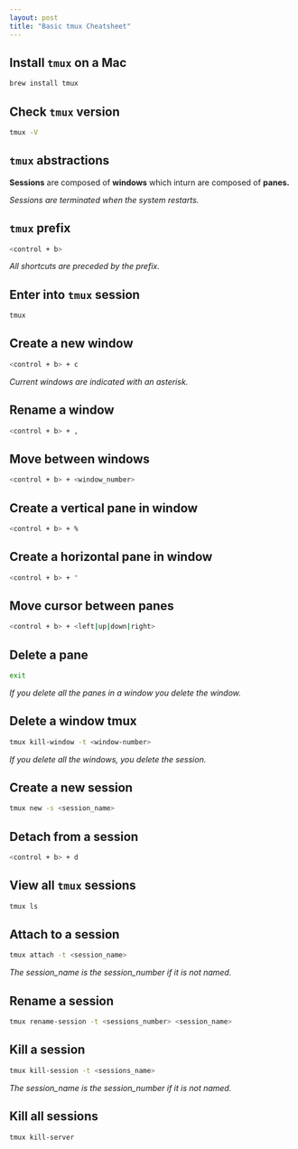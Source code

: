 ```yaml
---
layout: post
title: "Basic tmux Cheatsheet"
---
```


## Install `tmux` on a Mac

```bash
brew install tmux
```

## Check `tmux` version

```bash
tmux -V
```

## `tmux` abstractions

**Sessions** are composed of **windows** which inturn are composed of **panes.**

*Sessions are terminated when the system restarts.*

## `tmux` prefix

```bash
<control + b>
```

*All shortcuts are preceded by the prefix.*

## Enter into `tmux` session

```bash
tmux
```

## Create a new window

```bash
<control + b> + c
```

*Current windows are indicated with an asterisk.*

## Rename a window

```bash
<control + b> + ,
```

## Move between windows

```bash
<control + b> + <window_number>
```

## Create a vertical pane in window

```bash
<control + b> + %
```

## Create a horizontal pane in window

```bash
<control + b> + "
```

## Move cursor between panes

```bash
<control + b> + <left|up|down|right>
```

## Delete a pane

```bash
exit
```
*If you delete all the panes in a window you delete the window.*

## Delete a window tmux

```bash
tmux kill-window -t <window-number>
```
*If you delete all the windows, you delete the session.*

## Create a new session

```bash
tmux new -s <session_name>
```

## Detach from a session

```bash
<control + b> + d
```

## View all `tmux` sessions

```bash
tmux ls
```

## Attach to a session

```bash
tmux attach -t <session_name>
```
*The session_name is the session_number if it is not named.*

## Rename a session

```bash
tmux rename-session -t <sessions_number> <session_name>
```

## Kill a session

```bash
tmux kill-session -t <sessions_name>
```
*The session_name is the session_number if it is not named.*
## Kill all sessions

```bash
tmux kill-server
```
